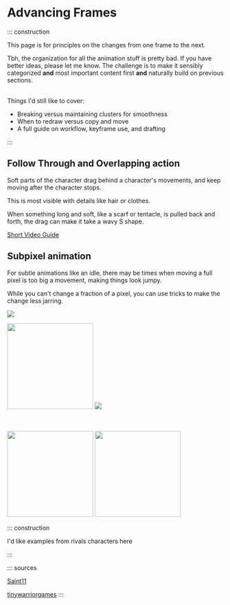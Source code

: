 # Advancing Frames

::: construction

This page is for principles on the changes from one frame to the next.

Tbh, the organization for all the animation stuff is pretty bad. If you have better ideas, please let me know. The
challenge is to make it sensibly categorized **and** most important content first **and** naturally build on previous
sections.

\
Things I'd still like to cover:

- Breaking versus maintaining clusters for smoothness
- When to redraw versus copy and move
- A full guide on workflow, keyframe use, and drafting

:::

## Follow Through and Overlapping action

Soft parts of the character drag behind a character's movements, and keep moving after the character stops.

This is most visible with details like hair or clothes.

When something long and soft, like a scarf or tentacle, is pulled back and forth, the drag can make it take a wavy S
shape.

[Short Video Guide](https://youtu.be/4OxphYV8W3E?t=7)

## Subpixel animation

<cimg src="https://saint11.org/img/pixel-tutorials/Subpixel.gif" caption="Tutorial by saint11"/>

For subtle animations like an idle, there may be times when moving a full pixel is too big a movement, making things
look jumpy.

While you can't change a fraction of a pixel, you can use tricks to make the change less jarring.

![](https://c10.patreonusercontent.com/3/eyJ3Ijo2MjB9/patreon-media/p/post/7652033/9f7bd6861ee14f728f5e937633c89fb5/1.gif?token-time=1618895929&token-hash=HKv38JXDijXYlhnPnFOH57gsKypPS-29kO-HzcTiJAc%3D)

<img src="https://i.pinimg.com/originals/32/41/6c/32416c5168f35cafda9047a40350bc85.gif" height=200 />

<img src="https://images-ext-2.discordapp.net/external/yyAlwiDC6Eg9e1hyuBV6KVh5a11if5VGwWOw_bKLrLY/%3Ftoken%3DeyJ0eXAiOiJKV1QiLCJhbGciOiJIUzI1NiJ9.eyJzdWIiOiJ1cm46YXBwOjdlMGQxODg5ODIyNjQzNzNhNWYwZDQxNWVhMGQyNmUwIiwiaXNzIjoidXJuOmFwcDo3ZTBkMTg4OTgyMjY0MzczYTVmMGQ0MTVlYTBkMjZlMCIsIm9iaiI6W1t7InBhdGgiOiJcL2ZcL2M2ZjhmODRjLWZiMzYtNGNmYi1iYzg4LTc2YmMyZDMxNmY2N1wvZGNyYzg0Zy1mNGFkOWIzZS01NTNhLTRkMTYtOGYxZS0wYjIxYTE0MDM1YjIuZ2lmIn1dXSwiYXVkIjpbInVybjpzZXJ2aWNlOmZpbGUuZG93bmxvYWQiXX0.Ww6vr-vCA5-qVHSzek7YTwdBrwXAyhS4Bab3KLuMW60/https/images-wixmp-ed30a86b8c4ca887773594c2.wixmp.com/f/c6f8f84c-fb36-4cfb-bc88-76bc2d316f67/dcrc84g-f4ad9b3e-553a-4d16-8f1e-0b21a14035b2.gif?width=300&height=300" />

\
\
<img src="https://tinywarriorgames.com/wp-content/uploads/2019/01/subpixel-bad.gif" height=200/>
<img src="https://tinywarriorgames.com/wp-content/uploads/2019/01/subpixel.gif" height=200/>

::: construction

I'd like examples from rivals characters here

:::

::: sources

[Saint11](https://saint11.org)

[tinywarriorgames](https://tinywarriorgames.com/2019/01/04/game-development-pixel-art-sub-pixel-animation/)
:::
